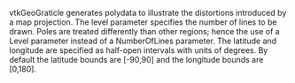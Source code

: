 vtkGeoGraticle generates polydata to illustrate the distortions introduced by a map projection. 
The level parameter specifies the number of lines to be drawn. Poles are treated differently than other regions; hence the use of a Level parameter instead of a NumberOfLines parameter. The latitude and longitude are specified as half-open intervals with units of degrees. 
By default the latitude bounds are [-90,90] and the longitude bounds are [0,180].
